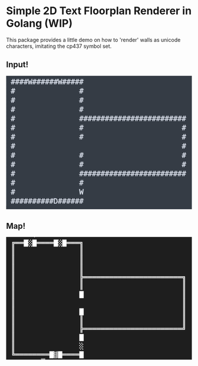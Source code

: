 # Simple 2D Text Floorplan Renderer in Golang (WIP)
This package provides a little demo on how to 'render' walls as unicode characters, imitating the cp437 symbol set.

## Input!
![alt text](https://raw.githubusercontent.com/Flokey82/go_gens/master/genfloortxt/images/src.png "Input!")

## Map!
![alt text](https://raw.githubusercontent.com/Flokey82/go_gens/master/genfloortxt/images/rgb.png "Map!")
